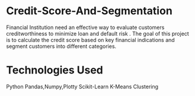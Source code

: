 # Credit-Score-And-Segmentation
Financial Institution need an effective way to evaluate customers creditworthiness to minimize loan and default risk .
The goal of this project is to calculate the credit score based on key financial indications and segment customers into different categories.

# Technologies Used 
Python
Pandas,Numpy,Plotty
Scikit-Learn
K-Means Clustering


